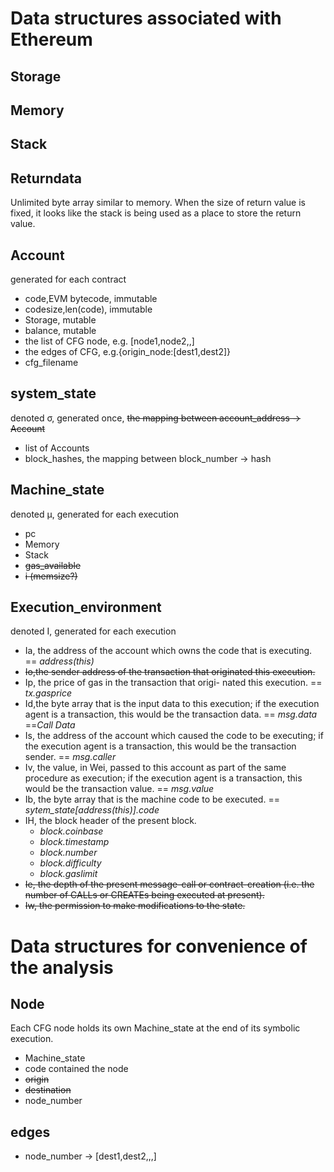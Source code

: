 # Data structures associated with Ethereum

## Storage
## Memory
## Stack
## Returndata
Unlimited byte array similar to  memory. When the size of return value is fixed, it looks like the stack is being used as a place to store the return value.

## Account
generated for each contract
- code,EVM bytecode, immutable
- codesize,len(code), immutable
- Storage, mutable
- balance, mutable
- the list of CFG node, e.g. [node1,node2,,]
- the edges of CFG, e.g.{origin_node:[dest1,dest2]}
- cfg_filename

## system_state
denoted σ, generated once, ~~the mapping between account_address -> Account~~
- list of Accounts
- block_hashes, the mapping between block_number -> hash

## Machine_state
denoted µ, generated for each execution
- pc
- Memory
- Stack
- ~~gas_available~~
- ~~i (memsize?)~~

## Execution_environment
denoted I, generated for each execution
- Ia, the address of the account which owns the code that is executing. == *address(this)*
- ~~Io,the sender address of the transaction that originated this execution.~~
- Ip, the price of gas in the transaction that origi- nated this execution. == *tx.gasprice*
- Id,the byte array that is the input data to this execution; if the execution agent is a transaction, this would be the transaction data. == *msg.data* ==*Call Data*
- Is, the address of the account which caused the code to be executing; if the execution agent is a transaction, this would be the transaction sender. == *msg.caller*
- Iv, the value, in Wei, passed to this account as part of the same procedure as execution; if the execution agent is a transaction, this would be the transaction value. == *msg.value*
- Ib, the byte array that is the machine code to be executed. == *sytem_state[address(this)].code*
- IH, the block header of the present block.
    - *block.coinbase*
    - *block.timestamp*
    - *block.number*
    - *block.difficulty*
    - *block.gaslimit*
- ~~Ie, the depth of the present message-call or contract-creation (i.e. the number of CALLs or CREATEs being executed at present).~~
- ~~Iw, the permission to make modifications to the state.~~



# Data structures for convenience of the analysis
## Node
Each CFG node holds its own Machine_state at the end of its symbolic execution.
- Machine_state
- code contained the node
- ~~origin~~
- ~~destination~~
- node_number
## edges
- node_number -> [dest1,dest2,,,]

